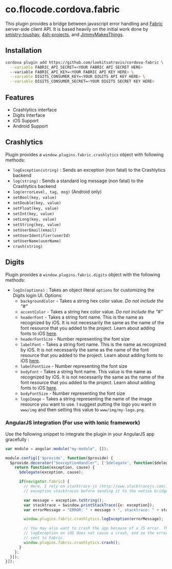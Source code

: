 # co.flocode.cordova.fabric

This plugin provides a bridge between javascript error handling and [Fabric](https://www.fabric.io/) server-side
client API. It is based heavily on the initial work done by [smistry-toushay](https://github.com/smistry-toushay/cordova-crashlytics-plugin), [4sh-projects](https://github.com/4sh-projects/cordova-crashlytics-plugin), and [JimmyMakesThings](https://github.com/JimmyMakesThings/cordova-plugin-digits).

## Installation

```sh
cordova plugin add https://github.com/lookitsatravis/cordova-fabric \
  --variable FABRIC_API_SECRET=<YOUR FABRIC API SECRET HERE>
  --variable FABRIC_API_KEY=<YOUR FABRIC API KEY HERE> \
  --variable DIGITS_CONSUMER_KEY=<YOUR DIGITS API KEY HERE> \
  --variable DIGITS_CONSUMER_SECRET=<YOUR DIGITS SECRET KEY HERE>
```

## Features

* Crashlytics interface
* Digits Interface
* iOS Support
* Android Support

## Crashlytics

Plugin provides a `window.plugins.fabric.crashlytics` object with following methods:
- `logException(string)` : Sends an exception (non fatal) to the Crashlytics backend
- `log(string)` : Sends a standard log message (non fatal) to the Crashlytics backend
- `log(errorLevel, tag, msg)` (Android only)
- `setBool(key, value)`
- `setDouble(key, value)`
- `setFloat(key, value)`
- `setInt(key, value)`
- `setLong(key, value)`
- `setString(key, value)`
- `setUserEmail(email)`
- `setUserIdentifier(userId)`
- `setUserName(userName)`
- `crash(string)`

## Digits

Plugin provides a `window.plugins.fabric.digits` object with the following methods:
- `logIn(options)` : Takes an object literal `options` for customizing the Digits login UI. Options:
  - `backgroundColor` - Takes a string hex color value. *Do not include the "#"*
  - `accentColor` - Takes a string hex color value. *Do not include the "#"*
  - `headerFont` - Takes a string font name. This is the name as recognized by iOS. It is not necessarily the same as the name of the font resource that you added to the project. Learn about adding fonts to iOS [here](http://codewithchris.com/common-mistakes-with-adding-custom-fonts-to-your-ios-app/).
  - `headerFontSize` - Number representing the font size
  - `labelFont` - Takes a string font name. This is the name as recognized by iOS. It is not necessarily the same as the name of the font resource that you added to the project. Learn about adding fonts to iOS [here](http://codewithchris.com/common-mistakes-with-adding-custom-fonts-to-your-ios-app/).
  - `labelFontSize` - Number representing the font size
  - `bodyFont` - Takes a string font name. This value is the name as recognized by iOS. It is not necessarily the same as the name of the font resource that you added to the project. Learn about adding fonts to iOS [here](http://codewithchris.com/common-mistakes-with-adding-custom-fonts-to-your-ios-app/).
  - `bodyFontSize` - Number representing the font size
  - `logoImage` - Takes a string representing the name of the image resource you want to use. I suggest putting the logo you want in `www/img` and then setting this value to `www/img/my-logo.png`.

### AngularJS integration (For use with Ionic framework)

Use the following snippet to integrate the plugin in your AngularJS app gracefully :

```js
var module = angular.module("my-module", []);

module.config(['$provide', function($provide) {
  $provide.decorator("$exceptionHandler", ['$delegate', function($delegate) {
    return function(exception, cause) {
      $delegate(exception, cause);

      if(navigator.fabric) {
        // Here, I rely on stacktrace-js (http://www.stacktracejs.com/) to format
        // exception stacktraces before sending it to the native bridge

        var message = exception.toString();
        var stacktrace = $window.printStackTrace({e: exception});
        var errorMessage = "ERROR: " + message + ", stacktrace: " + stacktrace;

        window.plugins.fabric.crashlytics.logException(errorMessage);

        // You may also want to crash the app because of a JS error. This is because
        // logException on iOS does not cause a crash, and so the error is not
        // sent to Fabric.
        window.plugins.fabric.crashlytics.crash();
      }
    };
  }]);
}]);
```
